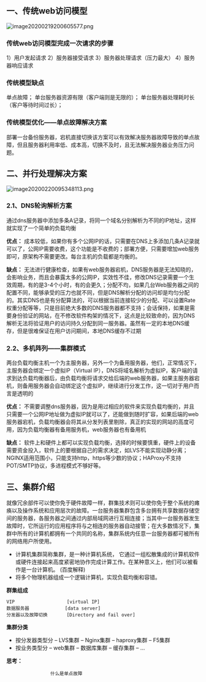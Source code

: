 ## 一、传统web访问模型

![image20200219200605577.png](https://www.zutuanxue.com:8000/static/media/images/2020/10/29/1603970681446.png)

### 传统web访问模型完成一次请求的步骤

1）用户发起请求
2）服务器接受请求
3）服务器处理请求（压力最大）
4）服务器响应请求

### 传统模型缺点

单点故障；
单台服务器资源有限（客户端则是无限的）；
单台服务器处理耗时长（客户等待时间过长）；

### 传统模型优化——单点故障解决方案

部署一台备份服务器，宕机直接切换该方案可以有效解决服务器故障导致的单点故障，但且服务器利用率低、成本高，切换不及时，且无法解决服务器业务压力问题。

## 二、并行处理解决方案

![image20200220095348113.png](https://www.zutuanxue.com:8000/static/media/images/2020/10/29/1603970728242.png)

### 2.1、DNS轮询解析方案

通过dns服务器中添加多条A记录，将同一个域名分别解析为不同的IP地址，这样就实现了一个简单的负载均衡

**优点：** 成本较低，如果你有多个公网IP的话，只需要在DNS上多添加几条A记录就可以了，公网IP需要收费，这个功能是不收费的；部署方便，只需要增加web服务即可，原架构不需要更改。每台主机的负载都是均衡的。

**缺点：** 无法进行健康检查，如果有web服务器宕机，DNS服务器是无法知晓的，会影响业务，而且会暴露太多的公网IP，实效性不佳，修改DNS记录需要一个生效周期，有的是3-4个小时，有的会更久；分配不均，如果几台Web服务器之间的配置不同，能够承受的压力也就不同，但是DNS解析分配的访问却是均匀分配的。其实DNS也是有分配算法的，可以根据当前连接较少的分配、可以设置Rate权重分配等等，只是目前绝大多数的DNS服务器都不支持；会话保持，如果是需要身份验证的网站，在不修改软件构架的情况下，这点是比较致命的，因为DNS解析无法将验证用户的访问持久分配到同一服务器。虽然有一定的本地DNS缓存，但是很难保证在用户访问期间，本地DNS缓存不过期

### 2.2、多机阵列——集群模式

两台负载均衡主机一个为主服务器，另外一个为备用服务器，他们，正常情况下，主服务器会绑定一个虚拟IP（Virtual IP），DNS将域名解析为虚拟IP，客户端的请求到达负载均衡器后，由负载均衡将请求交给后端的web服务器，如果主服务器宕机，则备用服务器会自动绑定这个虚拟IP，继续进行分发工作，这一切对于用户而言是透明的

**优点：** 不需要调整dns服务器，因为是用过相应的软件来实现负载均衡的，并且只需要一个公网IP地址做为虚拟IP就可以了，还能做到随时扩容，如果后端的web服务器宕机，负载均衡器会将其从分发列表里剔除，真正的实现的网站的高度可用，因为负载均衡器有备用服务机，web服务器也有备用机

**缺点：** 软件上和硬件上都可以实现负载均衡，选择的时候要慎重，硬件上的设备需要资金投入，软件上的要根据自己的需求决定，如LVS不能实现动静分离；NGINX适用范围小，只能支持http，https等少数的协议；HAProxy不支持POT/SMTP协议，多进程模式不够好等。

## 三、集群介绍

就像冗余部件可以使你免于硬件故障一样，群集技术则可以使你免于整个系统的瘫痪以及操作系统和应用层次的故障。一台服务器集群包含多台拥有共享数据存储空间的服务器，各服务器之间通过内部局域网进行互相连接；当其中一台服务器发生故障时，它所运行的应用程序将与之相连的服务器自动接管；在大多数情况下，集群中所有的计算机都拥有一个共同的名称，集群系统内任意一台服务器都可被所有的网络用户所使用。

- 计算机集群简称集群，是一种计算机系统， 它通过一组松散集成的计算机软件或硬件连接起来高度紧密地协作完成计算工作。在某种意义上，他们可以被看作是一台计算机。 (百度解释)
- 将多个物理机器组成一个逻辑计算机，实现负载均衡和容错。

**群集组成**

```
VIP                   [virtual IP]
数据服务器             [data server]
分发器以及故障切换       [Directory and fail over]
```

**集群分类**

- 按分发器类型分
	– LVS集群
	– Nginx集群
	– haproxy集群
	– F5集群
- 按业务类型分
	– web集群
	– 数据库集群
	– 缓存集群
	– …

**思考：**

```
				什么是单点故障
```